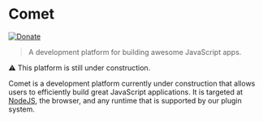 Comet
=====

[![Donate](https://img.shields.io/badge/fsjs-donate-blue.svg)](https://www.paypal.com/cgi-bin/webscr?cmd=_donations&business=CV9ZPGT3TYNDA&lc=BE&item_name=Sam%20Vervaeck&item_number=project%3afsjs&currency_code=EUR&bn=PP%2dDonationsBF%3abtn_donate_SM%2egif%3aNonHosted)

> A development platform for building awesome JavaScript apps.

:warning: This platform is still under construction.

Comet is a development platform currently under construction that allows users
to efficiently build great JavaScript applications. It is targeted at
[NodeJS](https://nodejs.org), the browser, and any runtime that is supported by
our plugin system.


